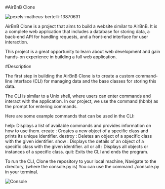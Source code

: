 #AirBnB Clone

![pexels-matheus-bertelli-13870631](https://github.com/Mosesomo/AirBnB_clone/assets/107793010/f906b715-ba86-476b-bc97-5d0540573177)


AirBnB Clone is a project that aims to build a website similar to AirBnB. It is a complete web application that includes a database for storing data, a back-end API for handling requests, and a front-end interface for user interaction.

This project is a great opportunity  to learn about web development and gain hands-on experience in building a full web application.

#Description

The first step in building the AirBnB Clone is to create a custom command-line interface (CLI) for managing data and the base classes for storing this data.

The CLI is similar to a Unix shell, where users can enter commands and interact with the application. In our project, we use the command (hbnb) as the prompt for entering commands.

Here are some example commands that can be used in the CLI:

help: Displays a list of available commands and provides information on how to use them.
create : Creates a new object of a specific class and prints its unique identifier.
destroy  : Deletes an object of a specific class with the given identifier.
show  : Displays the details of an object of a specific class with the given identifier.
all or all : Displays all objects or instances of a specific class.
quit: Exits the CLI and ends the program.

To run the CLI,
Clone the repository to your local machine,
Navigate to the directory, (where the console.py is)
You can use the command ./console.py in your terminal.

![Console](https://github.com/Mosesomo/AirBnB_clone/blob/0e567bca40a4b5539d4fee25ebdd180a74bccdcd/image/Console.png)
